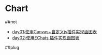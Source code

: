 # Chart

##not

  * [day01:使用Canvas+自定义js插件实现画图表](not/day01.md)
  * [day02:使用EChats 插件实现画图表](not/day02.md)
  
  
##plug